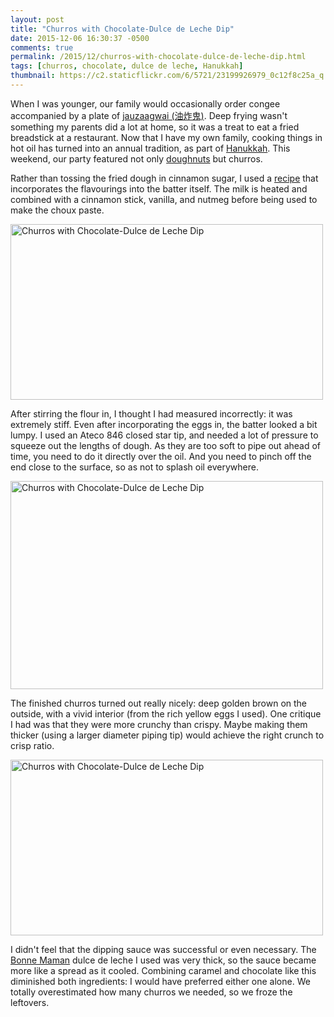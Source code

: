 ```yaml
---
layout: post
title: "Churros with Chocolate-Dulce de Leche Dip"
date: 2015-12-06 16:30:37 -0500
comments: true
permalink: /2015/12/churros-with-chocolate-dulce-de-leche-dip.html
tags: [churros, chocolate, dulce de leche, Hanukkah]
thumbnail: https://c2.staticflickr.com/6/5721/23199926979_0c12f8c25a_q.jpg
---
```


When I was younger, our family would occasionally order congee
accompanied by a plate of [jauzaagwai
(油炸鬼)](https://en.wikipedia.org/wiki/Youtiao#China). 
Deep frying wasn't something my parents did a lot at home, so it
was a treat to eat a fried breadstick at a restaurant.
Now that I have my own family, cooking things in hot oil has
turned into an annual tradition, as part of [Hanukkah](/tag/hanukkah/).
This weekend, our party featured not only
[doughnuts](/2015/12/cherry-whipped-cream-doughnuts.html) but churros.

Rather than tossing the fried dough in cinnamon sugar, I used a
[recipe](http://www.seriouseats.com/recipes/2011/10/dulces-churros-with-chocolate-dulce-de-leche-recipe.html)
that incorporates the flavourings into the batter itself. The milk
is heated and combined with a cinnamon stick, vanilla, and nutmeg before
being used to make the choux paste.

<a data-flickr-embed="true"
href="https://www.flickr.com/photos/gnuf/23199926979/in/album-72157625718227951/"
title="Churros with Chocolate-Dulce de Leche Dip"><img
src="https://farm6.staticflickr.com/5721/23199926979_0c12f8c25a.jpg"
width="500" height="281" alt="Churros with Chocolate-Dulce de Leche
Dip"></a><script async src="//embedr.flickr.com/assets/client-code.js"
charset="utf-8"></script>

After stirring the flour in, I thought I had measured incorrectly: it
was extremely stiff. Even after incorporating the eggs in, the batter
looked a bit lumpy. I used an Ateco 846 closed star tip, and needed
a lot of pressure to squeeze out the lengths of dough. As they are too 
soft to pipe out ahead of time, you need to do it directly over the
oil. And you need to pinch off the end close to the surface, so as not
to splash oil everywhere.

<a data-flickr-embed="true"
href="https://www.flickr.com/photos/gnuf/23200057569/in/album-72157625718227951/"
title="Churros with Chocolate-Dulce de Leche Dip"><img
src="https://farm6.staticflickr.com/5645/23200057569_1eb06b7d22.jpg"
width="500" height="333" alt="Churros with Chocolate-Dulce de Leche
Dip"></a><script async src="//embedr.flickr.com/assets/client-code.js"
charset="utf-8"></script>

The finished churros turned out really nicely: deep golden brown on the
outside, with a vivid interior (from the rich yellow eggs I used). One
critique I had was that they were more crunchy than crispy. Maybe making
them thicker (using a larger diameter piping tip) would achieve the
right crunch to crisp ratio.

<a data-flickr-embed="true"
href="https://www.flickr.com/photos/gnuf/23486382311/in/album-72157625718227951/"
title="Churros with Chocolate-Dulce de Leche Dip"><img
src="https://farm1.staticflickr.com/769/23486382311_8d30b93e3e.jpg"
width="500" height="281" alt="Churros with Chocolate-Dulce de Leche
Dip"></a><script async src="//embedr.flickr.com/assets/client-code.js"
charset="utf-8"></script>

I didn't feel that the dipping sauce was successful or even necessary.
The [Bonne Maman](http://www.bonnemaman.us/) dulce de leche I used
was very thick, so the sauce became more like a spread as it cooled.
Combining caramel and chocolate like this diminished both
ingredients: I would have preferred either one alone. We totally
overestimated how many churros we needed, so we froze the leftovers.
